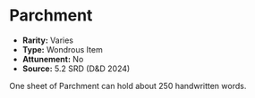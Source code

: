 # Parchment

- **Rarity:** Varies
- **Type:** Wondrous Item
- **Attunement:** No
- **Source:** 5.2 SRD (D&D 2024)

One sheet of Parchment can hold about 250 handwritten words.
